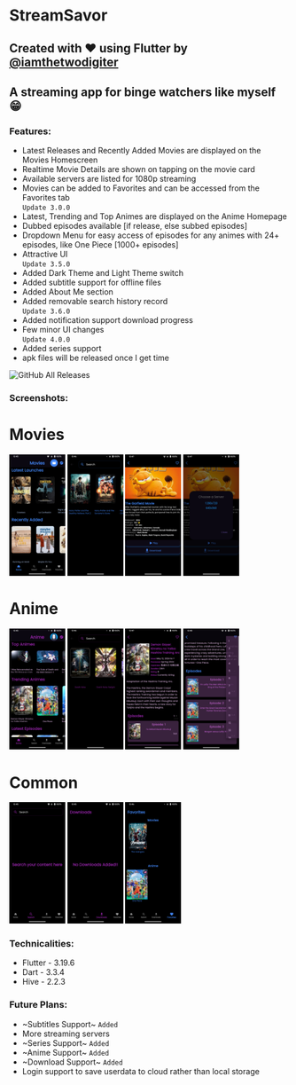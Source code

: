 # StreamSavor

## Created with ❤️ using Flutter by [@iamthetwodigiter](https://www.github.com/iamthetwodigiter)

## A streaming app for binge watchers like myself 😁

### Features:

* Latest Releases and Recently Added Movies are displayed on the Movies Homescreen
* Realtime Movie Details are shown on tapping on the movie card
* Available servers are listed for 1080p streaming
* Movies can be added to Favorites and can be accessed from the Favorites tab
  </br>
`Update 3.0.0`
* Latest, Trending and Top Animes are displayed on the Anime Homepage
* Dubbed episodes available [if release, else subbed episodes]
* Dropdown Menu for easy access of episodes for any animes with 24+ episodes, like One Piece [1000+ episodes]
* Attractive UI
  </br>
`Update 3.5.0`
* Added Dark Theme and Light Theme switch
* Added subtitle support for offline files
* Added About Me section
* Added removable search history record
  </br>
`Update 3.6.0`
* Added notification support download progress
* Few minor UI changes
  </br>
`Update 4.0.0`
* Added series support
* apk files will be released once I get time

![GitHub All Releases](https://img.shields.io/github/downloads/iamthetwodigiter/StreamSavor/total?label=Downloads&logo=GitHub)

### Screenshots:

<div>
  <h1> Movies </h1>
<img alt='movie-homepage' src='https://github.com/iamthetwodigiter/StreamSavor/blob/main/screens/movies_homepage.png' width=20%>
<img alt='movie-search-results' src='https://github.com/iamthetwodigiter/StreamSavor/blob/main/screens/movies_search_result.png' width=20%>
<img alt='movie-details' src='https://github.com/iamthetwodigiter/StreamSavor/blob/main/screens/movie_details.png' width=20%>
<img alt='movie-servers' src='https://github.com/iamthetwodigiter/StreamSavor/blob/main/screens/movie_servers.png' width=20%>
  <h1> Anime </h1>
<img alt='anime-homepage' src='https://github.com/iamthetwodigiter/StreamSavor/blob/main/screens/anime_homepage.png' width=20%>
<img alt='anime-search-results' src='https://github.com/iamthetwodigiter/StreamSavor/blob/main/screens/anime_search_result.png' width=20%>
<img alt='anime-details' src='https://github.com/iamthetwodigiter/StreamSavor/blob/main/screens/anime_details.png' width=20%>
<img alt='anime-dropdown-menu' src='https://github.com/iamthetwodigiter/StreamSavor/blob/main/screens/anime_dropdown_menu.png' width=20%>
  <h1> Common </h1>
<img alt='search-page' src='https://github.com/iamthetwodigiter/StreamSavor/blob/main/screens/search_page.png' width=20%>
<img alt='downloads-page' src='https://github.com/iamthetwodigiter/StreamSavor/blob/main/screens/downloads_page.png' width=20%>
<img alt='favorites-page' src='https://github.com/iamthetwodigiter/StreamSavor/blob/main/screens/favorites_page.png' width=20%>
</div>

### Technicalities:

* Flutter - 3.19.6
* Dart - 3.3.4
* Hive - 2.2.3

### Future Plans:

* ~Subtitles Support~ `Added`
* More streaming servers
* ~Series Support~ `Added`
* ~Anime Support~ `Added`
* ~Download Support~ `Added`
* Login support to save userdata to cloud rather than local storage
